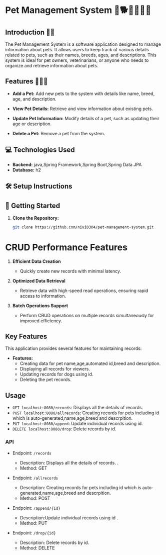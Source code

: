 # Pet Management System 🐶🐕🐩🦮🐺🐾

## Introduction 🐶🐾

The Pet Management System is a software application designed to manage information about pets. It allows users to keep track of various details related to pets, such as their names, breeds, ages, and descriptions. This system is ideal for pet owners, veterinarians, or anyone who needs to organize and retrieve information about pets.

## Features 🦴🐩‍🍼

- **Add a Pet:** Add new pets to the system with details like name, breed, age, and description.

- **View Pet Details:** Retrieve and view information about existing pets.

- **Update Pet Information:** Modify details of a pet, such as updating their age or description.

- **Delete a Pet:** Remove a pet from the system.

## 💻 Technologies Used

- **Backend:** java,Spring Framework,Spring Boot,Spring Data JPA
- **Database:** h2
## 🛠 Setup Instructions
## 🚀 Getting Started

1. **Clone the Repository:**
   ```bash
   git clone https://github.com/nivi0304/pet-management-system.git
# CRUD Performance Features

1. **Efficient Data Creation**
   - Quickly create new records with minimal latency.

2. **Optimized Data Retrieval**
   - Retrieve data with high-speed read operations, ensuring rapid access to information.

3. **Batch Operations Support**
   - Perform CRUD operations on multiple records simultaneously for improved efficiency.
## Key Features
 This application provides several features for maintaining records:
 * **Features:**
    * Creating data for pet name,age,automated id,breed and description.
    * Displaying all records for viewers.
    * Updating records for dogs using id.
    * Deleting the pet records.
## Usage
- `GET localhost:8080/records`: Displays all the details of records.
- `POST localhost:8080/allrecords`: Creating records for pets including id which is auto-generated,name,age,breed and descrpition.
- `PUT localhost:8080/append`: Update individual records using id.
- `DELETE localhost:8080/drop`: Delete records by id.

### API
- Endpoint: `/records`
  - Description: Displays all the details of records. .
  - Method: GET

- Endpoint: `/allrecords`
  - Description:  Creating records for pets including id which is auto-generated,name,age,breed and descrpition.
  - Method: POST
 
- Endpoint: `/append/{id}`
  - Description:Update individual records using id .
  - Method: PUT

- Endpoint: `/drop/{id}`
  - Description: Delete records by id. 
  - Method: DELETE 
 




